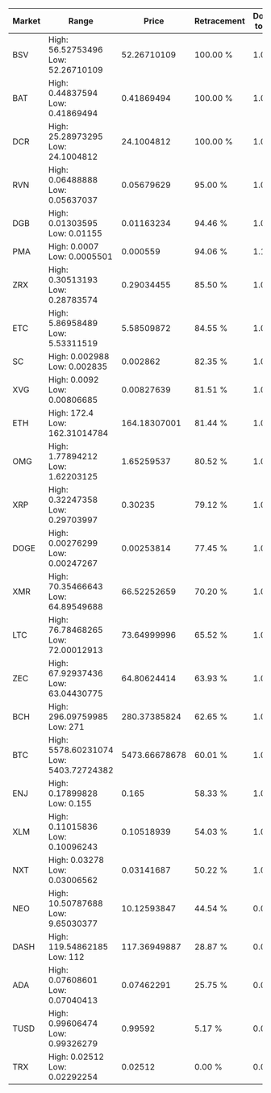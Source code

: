 | Market | Range | Price| Retracement | Doubles to 50% |
| --- | --- | --- | --- | --- |
| BSV | High: 56.52753496<br />Low: 52.26710109 | 52.26710109 | 100.00 % | 1.04 |
| BAT | High: 0.44837594<br />Low: 0.41869494 | 0.41869494 | 100.00 % | 1.04 |
| DCR | High: 25.28973295<br />Low: 24.1004812 | 24.1004812 | 100.00 % | 1.02 |
| RVN | High: 0.06488888<br />Low: 0.05637037 | 0.05679629 | 95.00 % | 1.07 |
| DGB | High: 0.01303595<br />Low: 0.01155 | 0.01163234 | 94.46 % | 1.06 |
| PMA | High: 0.0007<br />Low: 0.0005501 | 0.000559 | 94.06 % | 1.12 |
| ZRX | High: 0.30513193<br />Low: 0.28783574 | 0.29034455 | 85.50 % | 1.02 |
| ETC | High: 5.86958489<br />Low: 5.53311519 | 5.58509872 | 84.55 % | 1.02 |
| SC | High: 0.002988<br />Low: 0.002835 | 0.002862 | 82.35 % | 1.02 |
| XVG | High: 0.0092<br />Low: 0.00806685 | 0.00827639 | 81.51 % | 1.04 |
| ETH | High: 172.4<br />Low: 162.31014784 | 164.18307001 | 81.44 % | 1.02 |
| OMG | High: 1.77894212<br />Low: 1.62203125 | 1.65259537 | 80.52 % | 1.03 |
| XRP | High: 0.32247358<br />Low: 0.29703997 | 0.30235 | 79.12 % | 1.02 |
| DOGE | High: 0.00276299<br />Low: 0.00247267 | 0.00253814 | 77.45 % | 1.03 |
| XMR | High: 70.35466643<br />Low: 64.89549688 | 66.52252659 | 70.20 % | 1.02 |
| LTC | High: 76.78468265<br />Low: 72.00012913 | 73.64999996 | 65.52 % | 1.01 |
| ZEC | High: 67.92937436<br />Low: 63.04430775 | 64.80624414 | 63.93 % | 1.01 |
| BCH | High: 296.09759985<br />Low: 271 | 280.37385824 | 62.65 % | 1.01 |
| BTC | High: 5578.60231074<br />Low: 5403.72724382 | 5473.66678678 | 60.01 % | 1.00 |
| ENJ | High: 0.17899828<br />Low: 0.155 | 0.165 | 58.33 % | 1.01 |
| XLM | High: 0.11015836<br />Low: 0.10096243 | 0.10518939 | 54.03 % | 1.00 |
| NXT | High: 0.03278<br />Low: 0.03006562 | 0.03141687 | 50.22 % | 1.00 |
| NEO | High: 10.50787688<br />Low: 9.65030377 | 10.12593847 | 44.54 % | 0.00 |
| DASH | High: 119.54862185<br />Low: 112 | 117.36949887 | 28.87 % | 0.00 |
| ADA | High: 0.07608601<br />Low: 0.07040413 | 0.07462291 | 25.75 % | 0.00 |
| TUSD | High: 0.99606474<br />Low: 0.99326279 | 0.99592 | 5.17 % | 0.00 |
| TRX | High: 0.02512<br />Low: 0.02292254 | 0.02512 | 0.00 % | 0.00 |
